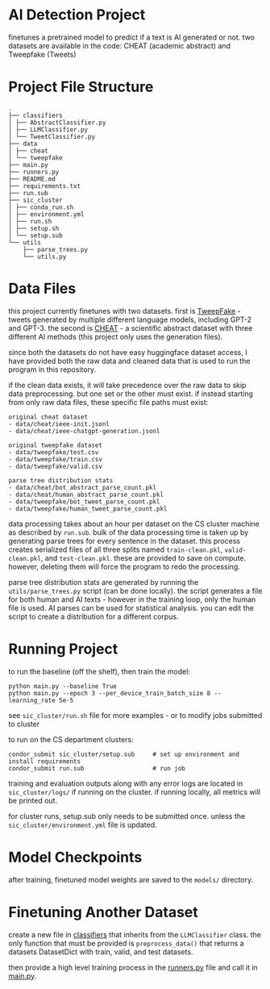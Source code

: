 # AI Detection Project

finetunes a pretrained model to predict if a text is AI generated or not. 
two datasets are available in the code: CHEAT (academic abstract) and Tweepfake (Tweets)


# Project File Structure
```commandline
.
├── classifiers
│ ├── AbstractClassifier.py
│ ├── LLMClassifier.py
│ └── TweetClassifier.py
├── data
│ ├── cheat
│ └── tweepfake
├── main.py
├── runners.py
├── README.md
├── requirements.txt
├── run.sub
├── sic_cluster
│ ├── conda_run.sh
│ ├── environment.yml
│ ├── run.sh
│ ├── setup.sh
│ └── setup.sub
└── utils
    ├── parse_trees.py
    └── utils.py
```


# Data Files
this project currently finetunes with two datasets. 
first is [TweepFake](https://www.kaggle.com/datasets/mtesconi/twitter-deep-fake-text) - tweets
generated by multiple different language models, including GPT-2 and GPT-3.
the second is [CHEAT](https://github.com/botianzhe/CHEAT) - a scientific abstract dataset
with three different AI methods (this project only uses the generation files).

since both the datasets do not have easy huggingface dataset access, I have provided
both the raw data and cleaned data that is used to run the program in this repository.

if the clean data exists, it will take precedence over the raw data to skip data
preprocessing. but one set or the other must exist. if instead starting from only raw data files, 
these specific file paths must exist:
```
original cheat dataset
- data/cheat/ieee-init.jsonl
- data/cheat/ieee-chatgpt-generation.jsonl

original tweepfake dataset
- data/tweepfake/test.csv
- data/tweepfake/train.csv
- data/tweepfake/valid.csv

parse tree distribution stats
- data/cheat/bot_abstract_parse_count.pkl
- data/cheat/human_abstract_parse_count.pkl
- data/tweepfake/bot_tweet_parse_count.pkl
- data/tweepfake/human_tweet_parse_count.pkl
```

data processing takes about an hour per dataset on the CS cluster machine 
as described by `run.sub`. bulk of the data processing time is taken up by generating
parse trees for every sentence in the dataset. this process creates serialized files
of all three splits named `train-clean.pkl`, `valid-clean.pkl`, and `test-clean.pkl`.
these are provided to save on compute. however, deleting them will force the program
to redo the processing.

parse tree distribution stats are generated by running the `utils/parse_trees.py`
script (can be done locally). the script generates a file for both human and AI texts - 
however in the  training loop, only the human file is used. AI parses can be used for statistical
analysis. you can edit the script to create a distribution for a different corpus.


# Running Project
to run the baseline (off the shelf), then train the model:

```commandline
python main.py --baseline True
python main.py --epoch 3 --per_device_train_batch_size 8 --learning_rate 5e-5
```

see `sic_cluster/run.sh` file for more examples - or to modify jobs submitted to cluster

to run on the CS department clusters:
```
condor_submit sic_cluster/setup.sub     # set up environment and install requirements
condor_submit run.sub                   # run job
```

training and evaluation outputs along with any error logs are located in `sic_cluster/logs/`
if running on the cluster. if running locally, all metrics will be printed out.

for cluster runs, setup.sub only needs to be submitted once. unless the `sic_cluster/environment.yml` file is updated.


# Model Checkpoints
after training, finetuned model weights are saved to the `models/` directory.

# Finetuning Another Dataset
create a new file in [classifiers](classifiers) that inherits from the `LLMClassifier` class.
the only function that must be provided is `preprocess_data()` that returns a 
datasets DatasetDict with train, valid, and test datasets. 

then provide a high level training process in the [runners.py](runners.py) file
and call it in [main.py](main.py). 

